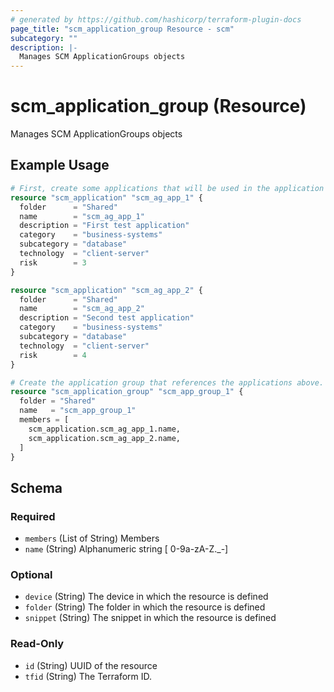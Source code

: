 ```yaml
---
# generated by https://github.com/hashicorp/terraform-plugin-docs
page_title: "scm_application_group Resource - scm"
subcategory: ""
description: |-
  Manages SCM ApplicationGroups objects
---
```


# scm_application_group (Resource)

Manages SCM ApplicationGroups objects

## Example Usage

```terraform
# First, create some applications that will be used in the application group.
resource "scm_application" "scm_ag_app_1" {
  folder      = "Shared"
  name        = "scm_ag_app_1"
  description = "First test application"
  category    = "business-systems"
  subcategory = "database"
  technology  = "client-server"
  risk        = 3
}

resource "scm_application" "scm_ag_app_2" {
  folder      = "Shared"
  name        = "scm_ag_app_2"
  description = "Second test application"
  category    = "business-systems"
  subcategory = "database"
  technology  = "client-server"
  risk        = 4
}

# Create the application group that references the applications above.
resource "scm_application_group" "scm_app_group_1" {
  folder = "Shared"
  name   = "scm_app_group_1"
  members = [
    scm_application.scm_ag_app_1.name,
    scm_application.scm_ag_app_2.name,
  ]
}
```

<!-- schema generated by tfplugindocs -->
## Schema

### Required

- `members` (List of String) Members
- `name` (String) Alphanumeric string [ 0-9a-zA-Z._-]

### Optional

- `device` (String) The device in which the resource is defined
- `folder` (String) The folder in which the resource is defined
- `snippet` (String) The snippet in which the resource is defined

### Read-Only

- `id` (String) UUID of the resource
- `tfid` (String) The Terraform ID.
